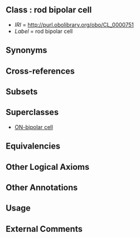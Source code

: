 
## Class : rod bipolar cell

 * *IRI* = http://purl.obolibrary.org/obo/CL_0000751
 * *Label* = rod bipolar cell

## Synonyms


## Cross-references


## Subsets


## Superclasses

 * [ON-bipolar cell](../../CL/49/CL_0000749.md)

## Equivalencies


## Other Logical Axioms


## Other Annotations


## Usage


## External Comments


